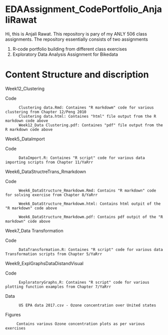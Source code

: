 # EDAAssignment_CodePortfolio_AnjaliRawat
Hi, this is Anjali Rawat. This repository is pary of my ANLY 506 class assignments. The repository essentially consists of two assignments
1) R-code portfolio building from different class exercises 
2) Exploratory Data Analysis Assignment for Bikedata

# Content Structure and discription

Week12_Clustering

   Code 
   
          Clustering data.Rmd: Containes "R markdowm" code for various clustering from Chapter 12/Peng 2010
          Clustering data.html: Containes "html" file output from the R markdown code above
          Week12_Data Clustering.pdf: Containes "pdf" file output from the R markdown code above
          
Week5_DataImport

   Code 
   
          DataImport.R: Containes "R script" code for various data importing scripts from Chapter 11/YaRrr
          
          
Week6_DataStructreTrans_Rmarkdown

   Code 
   
          Week6_DataStructure_Rmarkdowm.Rmd: Contains "R markdown" code for solving exercise from Chapter 8/YaRrr
          
          Week6_DataStructure_Rmarkdowm.html: Contains html outpit of the "R markdown" code above
          
          Week6_DataStructure_Rmarkdowm.pdf: Contains pdf outpit of the "R markdown" code above
          
          
Week7_Data Transformation

   Code
   
          DataTransformation.R: Containes "R script" code for various data Transformation scripts from Chapter 5/YaRrr
          
          
Week9_ExplGraphsDataDistandVisual

   Code
   
          ExploratoryGraphs.R: Containes "R script" code for various plotting function examples from Chapter 7/YaRrr
          
   Data
   
          US EPA data 2017.csv - Ozone concentration over United states
          
   Figures 
   
         Contains various Ozone concentration plots as per various exercises 
    
